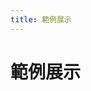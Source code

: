 ```yaml
---
title: 範例展示
---
```


# 範例展示

<!DOCTYPE html>
<html lang="zh-Hant">
<head>
  <meta charset="utf-8" />
  <meta name="viewport" content="width=device-width, initial-scale=1" />
  <title>相片地圖（無側欄）</title>
  <!-- Leaflet -->
  <link rel="stylesheet" href="https://unpkg.com/leaflet@1.9.4/dist/leaflet.css" />
  <script src="https://unpkg.com/leaflet@1.9.4/dist/leaflet.js"></script>
  <!-- MarkerCluster -->
  <link rel="stylesheet" href="https://unpkg.com/leaflet.markercluster@1.5.3/dist/MarkerCluster.css" />
  <link rel="stylesheet" href="https://unpkg.com/leaflet.markercluster@1.5.3/dist/MarkerCluster.Default.css" />
  <script src="https://unpkg.com/leaflet.markercluster@1.5.3/dist/leaflet.markercluster.js"></script>
  <!-- 360 viewer -->
  <link rel="stylesheet" href="https://unpkg.com/pannellum@2.5.6/build/pannellum.css" />
  <script src="https://unpkg.com/pannellum@2.5.6/build/pannellum.js"></script>
  <!-- Zip -->
  <script src="https://unpkg.com/jszip@3.10.1/dist/jszip.min.js"></script>
  <!-- KML -> GeoJSON -->
  <script src="https://unpkg.com/@tmcw/togeojson@5.8.1/dist/togeojson.umd.js"></script>

  <link rel="stylesheet" href="styles.css">
</head>
<body>
  <div id="map"></div>
  <script src="script.js"></script>
</body>
</html>


